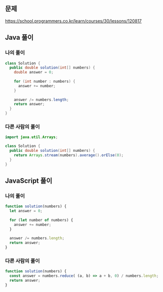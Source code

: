 ## 문제
https://school.programmers.co.kr/learn/courses/30/lessons/120817

## Java 풀이
### 나의 풀이
```java
class Solution {
  public double solution(int[] numbers) {
    double answer = 0;
    
    for (int number : numbers) {
      answer += number;
    }
    
    answer /= numbers.length;
    return answer;
  }
}
```

### 다른 사람의 풀이
```java
import java.util.Arrays;

class Solution {
  public double solution(int[] numbers) {
    return Arrays.stream(numbers).average().orElse(0);
  }
}
```

## JavaScript 풀이
### 나의 풀이
```javascript
function solution(numbers) {
  let answer = 0;
  
  for (let number of numbers) {
    answer += number;
  }
  
  answer /= numbers.length;
  return answer;
}
```

### 다른 사람의 풀이
```javascript
function solution(numbers) {
  const answer = numbers.reduce( (a, b) => a + b, 0) / numbers.length;
  return answer;
}
```
